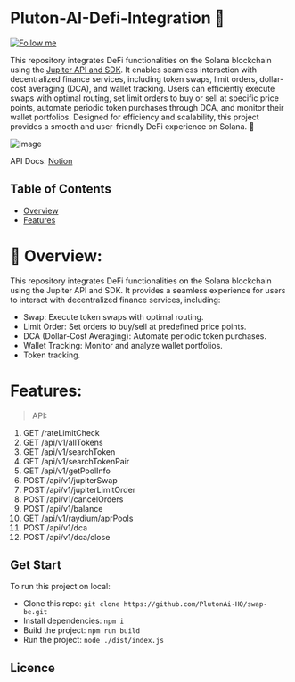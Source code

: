 # Pluton-AI-Defi-Integration 🧪
[![Follow me](https://img.shields.io/github/followers/PlutonAi-HQ?label=follow%20me&style=social)](https://github.com/PlutonAi-HQ)

This repository integrates DeFi functionalities on the Solana blockchain using the [Jupiter API and SDK](https://station.jup.ag/docs). It enables seamless interaction with decentralized finance services, including token swaps, limit orders, dollar-cost averaging (DCA), and wallet tracking. Users can efficiently execute swaps with optimal routing, set limit orders to buy or sell at specific price points, automate periodic token purchases through DCA, and monitor their wallet portfolios. Designed for efficiency and scalability, this project provides a smooth and user-friendly DeFi experience on Solana. 🚀

![image](https://github.com/user-attachments/assets/89524d9e-3bfe-4a9b-a572-b748aaef3ad3)


API Docs: [Notion](https://gabby-speedboat-1fa.notion.site/PlutonAI-Defi-Integration-API-Docs-1aacc149636980d9a1efe0155a54c075?pvs=4)

## Table of Contents
- [Overview](#overview)
- [Features](#features)

# 🌈 Overview:

This repository integrates DeFi functionalities on the Solana blockchain using the Jupiter API and SDK. It provides a seamless experience for users to interact with decentralized finance services, including:

- Swap: Execute token swaps with optimal routing.
- Limit Order: Set orders to buy/sell at predefined price points.
- DCA (Dollar-Cost Averaging): Automate periodic token purchases.
- Wallet Tracking: Monitor and analyze wallet portfolios.
- Token tracking.

# Features: 
> API:
1. GET /rateLimitCheck
2. GET /api/v1/allTokens
3. GET /api/v1/searchToken
4. GET /api/v1/searchTokenPair
5. GET /api/v1/getPoolInfo
6. POST /api/v1/jupiterSwap
7. POST /api/v1/jupiterLimitOrder
8. POST /api/v1/cancelOrders
9. POST /api/v1/balance
10. GET /api/v1/raydium/aprPools
11. POST /api/v1/dca
12. POST /api/v1/dca/close

## Get Start
To run this project on local:
- Clone this repo: ``` git clone https://github.com/PlutonAi-HQ/swap-be.git ```
- Install dependencies: ``` npm i ```
- Build the project: ``` npm run build ```
- Run the project: ``` node ./dist/index.js ```

## Licence

